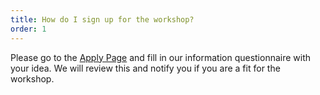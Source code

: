 ```yaml
---
title: How do I sign up for the workshop?
order: 1
---
```


Please go to the [Apply Page](/apply) and fill in our information questionnaire with your idea. We will review this and notify you if you are a fit for the workshop.
